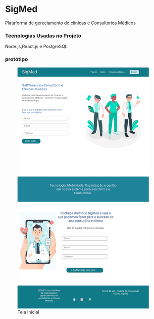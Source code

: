 # SigMed
Plataforma de gereciamento de clínicas e Consultorios Médicos 
### Tecnologias Usadas no Projeto
Node.js,React.js e PostgreSQL
### protótipo
<figure>
  <img src="./img/tela inicial.png" alt="Tela Inicial">	
  <figcaption>Tela Inicial</figcaption>
</figure>
